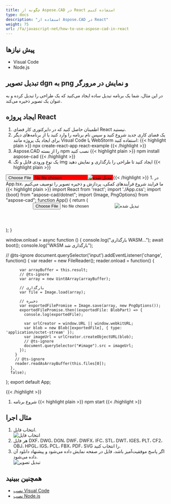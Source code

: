 ```yaml
---
title: چگونه از Aspose.CAD در React استفاده کنیم
type: docs
description: "استفاده از Aspose.CAD در React"
weight: 75
url: /fa/javascript-net/how-to-use-aspose-cad-in-react
---
```


## پیش نیازها
- Visual Code
- Node.js

## تبدیل تصویر dgn به png و نمایش در مرورگر

در این مثال، شما یک برنامه تبدیل ساده ایجاد می‌کنید که یک طراحی را تبدیل کرده و به عنوان یک تصویر ذخیره می‌کند.

## ایجاد پروژه React

1. اطمینان حاصل کنید که در دایرکتوری کار فضای React نیستید.
1. یک فضای کاری جدید شروع کنید و سپس نام برنامه را وارد کنید یا از برنامه‌های دیگر برای ایجاد یک پروژه مانند Visual Code یا WebStorm استفاده کنید:
{{< highlight plain >}}
npx create-react-app react-example
{{< /highlight >}}
1. Aspose.CAD را از بسته npm نصب کنید
{{< highlight plain >}}
npm install aspose-cad
{{< /highlight >}}
1. یک نوع ورودی فایل و تگ img ایجاد کنید تا طراحی را بارگذاری و نمایش دهید
{{< highlight plain >}}
<span style="background-color: red">
  <input id="file" type="file"/>
  <img alt="تبدیل شده" id="image" />
</span>
{{< /highlight >}}
1. در App.tsx، ما فرایند شروع فرآیندهای کمکی، پردازش و ذخیره تصویر را توصیف می‌کنیم
{{< highlight plain >}}
import React from 'react';
import './App.css';
import {boot} from "aspose-cad/dotnet";
import {Image, PngOptions} from "aspose-cad";
function App() {
  return (
    <div className="App">
      <header className="App-header">
          <input id="file" type="file"/>
          <img alt="تبدیل شده" id="image" />
      </header>
    </div>
  );
}

window.onload = async function () {
  console.log("بارگذاری WASM...");
  await boot();
  console.log("WASM بارگذاری شد");

  // @ts-ignore
    document.querySelector('input').addEventListener('change', function() {
        var reader = new FileReader();
        reader.onload = function() {

          var arrayBuffer = this.result;
          // @ts-ignore
          var array = new Uint8Array(arrayBuffer);

          // بارگذاری
          var file = Image.load(array);

          // ذخیره
          var exportedFilePromise = Image.save(array, new PngOptions());
          exportedFilePromise.then((exportedFile: BlobPart) => {
            console.log(exportedFile);

            var urlCreator = window.URL || window.webkitURL;
            var blob = new Blob([exportedFile], { type: 'application/octet-stream' });
            var imageUrl = urlCreator.createObjectURL(blob);
            // @ts-ignore
            document.querySelector("#image").src = imageUrl;
          });
        }
        // @ts-ignore
        reader.readAsArrayBuffer(this.files[0]);
      },
      false);
};
export default App;

{{< /highlight >}}
1. شروع برنامه
{{< highlight plain >}}
npm start
{{< /highlight >}}

## مثال اجرا

1. انتخاب فایل.<br>
![انتخاب فایل](/fa/_assets/choose-file.png)<br>
1. هر فایل DXF، DWG، DGN، DWF، DWFX، IFC، STL، DWT، IGES، PLT، CF2، OBJ، HPGL، IGS، PCL، FBX، PDF، SVG را انتخاب کنید.
1. اگر پاسخ موفقیت‌آمیز باشد، فایل در صفحه نمایش داده می‌شود و پیشنهاد دانلود آن داده می‌شود.<br>
![تبدیل تصویر](/fa/_assets/convert-image.png)<br>

## همچنین ببینید

- [نصب Visual Code](https://code.visualstudio.com/)
- [نصب Node.js](https://nodejs.org/en/)
